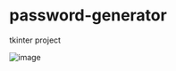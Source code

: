 # password-generator
tkinter project

![image](https://user-images.githubusercontent.com/99987442/218309530-26fa44bc-e27c-4f3b-94af-4956483b2245.png)
